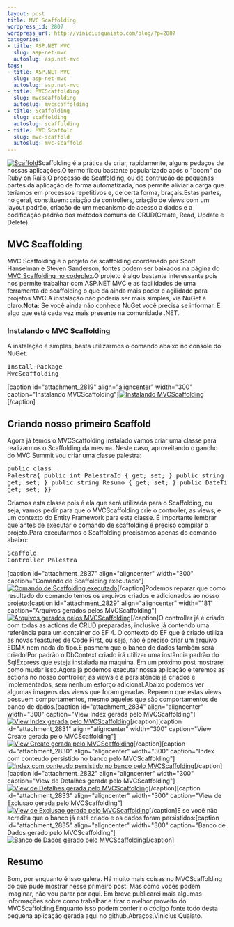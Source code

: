 ```yaml
--- 
layout: post
title: MVC Scaffolding
wordpress_id: 2807
wordpress_url: http://viniciusquaiato.com/blog/?p=2807
categories: 
- title: ASP.NET MVC
  slug: asp-net-mvc
  autoslug: asp.net-mvc
tags: 
- title: ASP.NET MVC
  slug: asp-net-mvc
  autoslug: asp.net-mvc
- title: MVCScaffolding
  slug: mvcscaffolding
  autoslug: mvcscaffolding
- title: Scaffolding
  slug: scaffolding
  autoslug: scaffolding
- title: MVC Scaffold
  slug: mvc-scaffold
  autoslug: mvc-scaffold
---
```

[![Scaffold](http://viniciusquaiato.com/blog/wp-content/uploads/2011/01/scaffold-221x300.jpg "Scaffold")](http://viniciusquaiato.com/blog/wp-content/uploads/2011/01/scaffold.jpg)Scaffolding é a prática de criar, rapidamente, alguns pedaços de nossas aplicações.O termo ficou bastante popularizado após o "boom" do Ruby on Rails.O processo de Scaffolding, ou de contrução de pequenas partes da aplicação de forma automatizada, nos permite aliviar a carga que teríamos em processos repetitivos e, de certa forma, braçais.Estas partes, no geral, constituem: criação de controllers, criação de views com um layout padrão, criação de um mecanismo de acesso a dados e a codificação padrão dos métodos comuns de CRUD(Create, Read, Update e Delete).

## MVC Scaffolding
MVC Scaffolding é o projeto de scaffolding coordenado por Scott Hanselman e Steven Sanderson, fontes podem ser baixados na página do [MVC Scaffolding no codeplex](http://mvcscaffolding.codeplex.com/).O projeto é algo bastante interessante pois nos permite trabalhar com ASP.NET MVC e as facilidades de uma ferramenta de scaffolding o que dá ainda mais poder e agilidade para projetos MVC.A instalação não poderia ser mais simples, via NuGet é claro.**Nota:** Se você ainda não conhece NuGet você precisa se informar. É algo que está cada vez mais presente na comunidade .NET.

### Instalando o MVC Scaffolding
A instalação é simples, basta utilizarmos o comando abaixo no console do NuGet:<pre lang="powershell">Install-Package MvcScaffolding</pre>[caption id="attachment_2819" align="aligncenter" width="300" caption="Instalando MVCScaffolding"][![Instalando MVCScaffolding](http://viniciusquaiato.com/blog/wp-content/uploads/2011/01/instalando-mvc-scaffolding-300x145.png "Instalando MVCScaffolding")](http://viniciusquaiato.com/blog/wp-content/uploads/2011/01/instalando-mvc-scaffolding.png)[/caption]

## Criando nosso primeiro Scaffold
Agora já temos o MVCScaffolding instalado vamos criar uma classe para realizarmos o Scaffolding da mesma. Neste caso, aproveitando o gancho do MVC Summit vou criar uma classe palestra:<pre lang="csharp">public class Palestra{    public int PalestraId { get; set; }    public string Titulo { get; set; }    public string Resumo { get; set; }    public DateTime Data { get; set; }}</pre>Criamos esta classe pois é ela que será utilizada para o Scaffolding, ou seja, vamos pedir para que o MVCScaffolding crie o controller, as views, e um contexto do Entity Framework para esta classe. É importante lembrar que antes de executar o comando de scaffolding é preciso compilar o projeto.Para executarmos o Scaffolding precisamos apenas do comando abaixo:<pre lang="powershell">Scaffold Controller Palestra</pre>[caption id="attachment_2837" align="aligncenter" width="300" caption="Comando de Scaffolding executado"][![Comando de Scaffolding executado](http://viniciusquaiato.com/blog/wp-content/uploads/2011/01/Comando-de-Scaffolding-executado-300x113.png "Comando de Scaffolding executado")](http://viniciusquaiato.com/blog/wp-content/uploads/2011/01/Comando-de-Scaffolding-executado.png)[/caption]Podemos reparar que como resultado do comando temos os arquivos criados e adicionados ao nosso projeto:[caption id="attachment_2829" align="aligncenter" width="181" caption="Arquivos gerados pelos MVCScaffolding"][![Arquivos gerados pelos MVCScaffolding](http://viniciusquaiato.com/blog/wp-content/uploads/2011/01/Arquivos-gerados-pelos-MVCScaffolding-181x300.png "Arquivos gerados pelos MVCScaffolding")](http://viniciusquaiato.com/blog/wp-content/uploads/2011/01/Arquivos-gerados-pelos-MVCScaffolding.png)[/caption]O controller já é criado com todas as actions de CRUD preparadas, inclusive já contendo uma referência para um container do EF 4. O contexto do EF que é criado utiliza as novas feastures de Code First, ou seja, não é preciso criar um arquivo EDMX nem nada do tipo.E pasmem que o banco de dados também será criado!Por padrão o DbContext criado irá utilizar uma instância padrão do SqlExpress que esteja instalada na máquina. Em um próximo post mostrarei como mudar isso.Agora já podemos executar nossa aplicação e teremos as actions no nosso controller, as views e a persistência já criados e implementados, sem nenhum esforço adicional.Abaixo podemos ver algumas imagens das views que foram geradas. Reparem que estas views possuem comportamentos, mesmo aqueles que são comportamentos de banco de dados.[caption id="attachment_2834" align="aligncenter" width="300" caption="View Index gerada pelo MVCScaffolding"][![View Index gerada pelo MVCScaffolding](http://viniciusquaiato.com/blog/wp-content/uploads/2011/01/View-Index-gerada-pelo-MVCScaffolding-300x222.png "View Index gerada pelo MVCScaffolding")](http://viniciusquaiato.com/blog/wp-content/uploads/2011/01/View-Index-gerada-pelo-MVCScaffolding.png)[/caption][caption id="attachment_2831" align="aligncenter" width="300" caption="View Create gerada pelo MVCScaffolding"][![View Create gerada pelo MVCScaffolding](http://viniciusquaiato.com/blog/wp-content/uploads/2011/01/View-Create-gerada-pelo-MVCScaffolding-300x222.png "View Create gerada pelo MVCScaffolding")](http://viniciusquaiato.com/blog/wp-content/uploads/2011/01/View-Create-gerada-pelo-MVCScaffolding.png)[/caption][caption id="attachment_2830" align="aligncenter" width="300" caption="Index com conteudo persistido no banco pelo MVCScaffolding"][![Index com conteudo persistido no banco pelo MVCScaffolding](http://viniciusquaiato.com/blog/wp-content/uploads/2011/01/Index-com-conteudo-persistido-no-banco-pelo-MVCScaffolding-300x222.png "Index com conteudo persistido no banco pelo MVCScaffolding")](http://viniciusquaiato.com/blog/wp-content/uploads/2011/01/Index-com-conteudo-persistido-no-banco-pelo-MVCScaffolding.png)[/caption][caption id="attachment_2832" align="aligncenter" width="300" caption="View de Detalhes gerada pelo MVCScaffolding"][![View de Detalhes gerada pelo MVCScaffolding](http://viniciusquaiato.com/blog/wp-content/uploads/2011/01/View-de-Detalhes-gerada-pelo-MVCScaffolding-300x222.png "View de Detalhes gerada pelo MVCScaffolding")](http://viniciusquaiato.com/blog/wp-content/uploads/2011/01/View-de-Detalhes-gerada-pelo-MVCScaffolding.png)[/caption][caption id="attachment_2833" align="aligncenter" width="300" caption="View de Exclusao gerada pelo MVCScaffolding"][![View de Exclusao gerada pelo MVCScaffolding](http://viniciusquaiato.com/blog/wp-content/uploads/2011/01/View-de-Exclusao-gerada-pelo-MVCScaffolding-300x222.png "View de Exclusao gerada pelo MVCScaffolding")](http://viniciusquaiato.com/blog/wp-content/uploads/2011/01/View-de-Exclusao-gerada-pelo-MVCScaffolding.png)[/caption]E se você não acredita que o banco já está criado e os dados foram persistidos:[caption id="attachment_2835" align="aligncenter" width="300" caption="Banco de Dados gerado pelo MVCScaffolding"][![Banco de Dados gerado pelo MVCScaffolding](http://viniciusquaiato.com/blog/wp-content/uploads/2011/01/Bando-de-Dados-gerado-pelo-MVCScaffolding-300x205.png "Banco de Dados gerado pelo MVCScaffolding")](http://viniciusquaiato.com/blog/wp-content/uploads/2011/01/Bando-de-Dados-gerado-pelo-MVCScaffolding.png)[/caption]

## Resumo
Bom, por enquanto é isso galera. Há muito mais coisas no MVCScaffolding do que pude mostrar nesse primeiro post. Mas como vocês podem imaginar, não vou parar por aqui. Em breve publicarei mais algumas informações sobre como trabalhar e tirar o melhor proveito do MVCScaffolding.Enquanto isso podem conferir o código fonte todo desta pequena aplicação gerada aqui no github.Abraços,Vinicius Quaiato.
